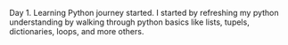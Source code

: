 Day 1. Learning Python journey started. I started by refreshing my python understanding by walking through python basics like lists, tupels, dictionaries, loops, and more others.